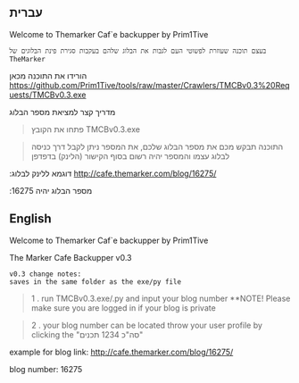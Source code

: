 ## עברית

Welcome to Themarker Caf`e backupper by Prim1Tive

`בעצם תוכנה שעוזרת לפשוטי העם לגבות את הבלוג שלהם בעקבות סגירת פינת הבלוגים של TheMarker`
 
הורידו את התוכנה מכאן https://github.com/Prim1Tive/tools/raw/master/Crawlers/TMCBv0.3%20Requests/TMCBv0.3.exe
 
מדריך קצר למציאת מספר הבלוג
> פתחו את הקובץ TMCBv0.3.exe

> התוכנה תבקש מכם את מספר הבלוג שלכם, את המספר ניתן לקבל דרך כניסה לבלוג עצמו והמספר יהיה רשום בסוף הקישור (הלינק) בדפדפן 




:דוגמא ללינק לבלוג
http://cafe.themarker.com/blog/16275/

:מספר הבלוג יהיה
16275




## English


Welcome to Themarker Caf`e backupper by Prim1Tive

The Marker Cafe Backupper v0.3


```
v0.3 change notes:
saves in the same folder as the exe/py file
```

> 1 . run TMCBv0.3.exe/.py and input your blog number **NOTE! Please make sure you are logged in if your blog is private

> 2 . your blog number can be located throw your user profile by clicking the "סה"כ 1234 תכנים"


example for blog link:
http://cafe.themarker.com/blog/16275/

blog number:
16275


